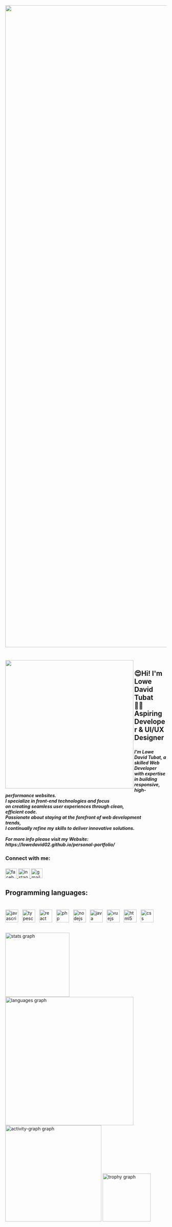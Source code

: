 <h3 align="left"></h3>

###

<br clear="both">

<div align="center">
  <img height="2000" src="https://media.giphy.com/media/v1.Y2lkPTc5MGI3NjExcXk3aWVwN284ZmtoZjZuZ25keXJrd2VmNTQ1aDNxamlsN2o0Z2tnbSZlcD12MV9naWZzX3NlYXJjaCZjdD1n/dU97uV3UyP0ly/giphy.gif"  />
</div>

###

<br clear="both">

<img align="left" height="400" src="https://scontent.fmnl42-1.fna.fbcdn.net/v/t39.30808-6/475184438_638442968712450_447477625269461231_n.jpg?_nc_cat=101&ccb=1-7&_nc_sid=a5f93a&_nc_eui2=AeH1djyxaDI1ufjcnc-oA3Z5EcaRlXP4SYcRxpGVc_hJhyYoKQNqxMBbKeHnaOl0B5TIRHWr6_n-fuqPr8JzKR_7&_nc_ohc=Ca7Nl6yjxdoQ7kNvwFLSvOh&_nc_oc=AdmwNo9zb2M2nuKAVk_MjKZvnUCmbLeRehkYwUiJfktRy7NHh4CyNYyDE1OCtpAHyKk&_nc_zt=23&_nc_ht=scontent.fmnl42-1.fna&_nc_gid=h3KWIlpqBsS7P9z6HGEs6Q&oh=00_AfWWUOvccvw0croz4abLB8o0iBpkXpGqbwumNvLnCcWqlA&oe=689AD260"  />

###

<h2 align="left">😍Hi! I'm Lowe David Tubat<br>👩‍💻 Aspiring Developer & UI/UX Designer</h2>

###

<h5 align="left">I’m Lowe David Tubat, a skilled Web Developer with expertise <br>in building responsive, high-performance websites. <br>I specialize in front-end technologies and focus <br>on creating seamless user experiences through clean, <br>efficient code. <br>Passionate about staying at the forefront of web development<br>trends, <br>I continually refine my skills to deliver innovative solutions.<br><br>For more info please visit my Website: https://lowedavid02.github.io/personal-portfolio/</h5>

###

<h3 align="left"></h3>

###

<h3 align="left">Connect with me:</h3>

###

<div align="left">
  <a href="https://web.facebook.com/EldieCetie" target="_blank">
    <img src="https://raw.githubusercontent.com/maurodesouza/profile-readme-generator/master/src/assets/icons/social/facebook/default.svg" width="36" height="30" alt="facebook logo"  />
  </a>
  <a href="@ldct23" target="_blank">
    <img src="https://raw.githubusercontent.com/maurodesouza/profile-readme-generator/master/src/assets/icons/social/instagram/default.svg" width="36" height="30" alt="instagram logo"  />
  </a>
  <a href="lowedavidctubat02@gmail.com" target="_blank">
    <img src="https://raw.githubusercontent.com/maurodesouza/profile-readme-generator/master/src/assets/icons/social/gmail/default.svg" width="36" height="30" alt="gmail logo"  />
  </a>
</div>

###

<h3 align="left"></h3>

###

<h2 align="left">Programming languages:</h2>

###

<br clear="both">

<div align="left">
  <img src="https://cdn.jsdelivr.net/gh/devicons/devicon/icons/javascript/javascript-original.svg" height="40" alt="javascript logo"  />
  <img width="5" />
  <img src="https://cdn.jsdelivr.net/gh/devicons/devicon/icons/typescript/typescript-original.svg" height="40" alt="typescript logo"  />
  <img width="5" />
  <img src="https://cdn.jsdelivr.net/gh/devicons/devicon/icons/react/react-original.svg" height="40" alt="react logo"  />
  <img width="5" />
  <img src="https://cdn.jsdelivr.net/gh/devicons/devicon/icons/php/php-original.svg" height="40" alt="php logo"  />
  <img width="5" />
  <img src="https://cdn.jsdelivr.net/gh/devicons/devicon/icons/nodejs/nodejs-original.svg" height="40" alt="nodejs logo"  />
  <img width="5" />
  <img src="https://cdn.jsdelivr.net/gh/devicons/devicon/icons/java/java-original.svg" height="40" alt="java logo"  />
  <img width="5" />
  <img src="https://cdn.jsdelivr.net/gh/devicons/devicon/icons/vuejs/vuejs-original.svg" height="40" alt="vuejs logo"  />
  <img width="5" />
  <img src="https://cdn.jsdelivr.net/gh/devicons/devicon/icons/html5/html5-original.svg" height="40" alt="html5 logo"  />
  <img width="5" />
  <img src="https://cdn.jsdelivr.net/gh/devicons/devicon/icons/css3/css3-original.svg" height="40" alt="css logo"  />
</div>

###

<h2 align="left"></h2>

###

<div align="left">
  <img src="https://github-readme-stats.vercel.app/api?username=LoweDavid02&hide_title=false&hide_rank=false&show_icons=true&include_all_commits=true&count_private=true&disable_animations=false&theme=gruvbox&locale=en&hide_border=false&order=1" height="200" alt="stats graph"  />
  <img src="https://github-readme-stats.vercel.app/api/top-langs?username=LoweDavid02&locale=en&hide_title=false&layout=compact&card_width=320&langs_count=9&theme=gruvbox_light&hide_border=false&order=2" height="400" alt="languages graph"  />
  <img src="https://github-readme-activity-graph.vercel.app/graph?username=LoweDavid02&radius=20&theme=chartreuse-dark&area=true&order=5" height="300" alt="activity-graph graph"  />
  <img src="https://github-profile-trophy.vercel.app?username=LoweDavid02&theme=onedark&column=8&row=2&margin-w=0&margin-h=31&no-bg=true&no-frame=true&order=4" height="150" alt="trophy graph"  />
</div>

###
